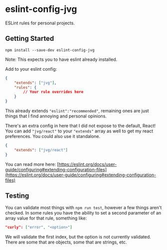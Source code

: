 # eslint-config-jvg

ESLint rules for personal projects.

## Getting Started

```
npm install --save-dev eslint-config-jvg
```

Note: This expects you to have eslint already installed.

Add to your eslint config:

```json
{
    "extends": ["jvg"],
    "rules": {
        // Your rule overrides here
    }
}
```

This already extends `"eslint":"recommended"`, remaining ones are just things that I find annoying and personal opinions.

There's an extra config in here that I did not expose to the default, React! You can add `"jvg/react"` to your `"extends"` array as well to get my react preferences. You could also use it standalone.

```json
{
    "extends": ["jvg/react"]
}
```

You can read more here: [https://eslint.org/docs/user-guide/configuring#extending-configuration-files](https://eslint.org/docs/user-guide/configuring#extending-configuration-files)

## Testing

You can validate most things with `npm run test`, however a few things aren't checked. In some rules you have the ability to set a second parameter of an array value for that rule, something like:

```json
"curly": ["error", "<option>"]
```

We will validate the first index, but the option is not currently validated. There are some that are objects, some that are strings, etc.
